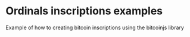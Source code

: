 # Ordinals inscriptions examples

Example of how to creating bitcoin inscriptions using the bitcoinjs library